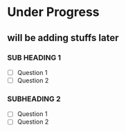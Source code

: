 # Under Progress

## will be adding stuffs later

### SUB HEADING 1

- [ ] Question 1
- [ ] Question 2

### SUBHEADING 2

- [ ] Question 1
- [ ] Question 2
